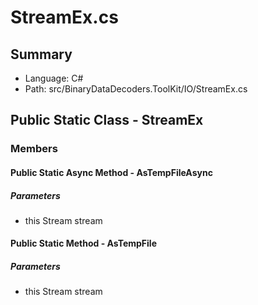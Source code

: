 ﻿# StreamEx.cs

## Summary

* Language: C#
* Path: src/BinaryDataDecoders.ToolKit/IO/StreamEx.cs

## Public Static Class - StreamEx

### Members

#### Public Static Async Method - AsTempFileAsync

#####  Parameters

 - this Stream stream 

#### Public Static Method - AsTempFile

#####  Parameters

 - this Stream stream 

